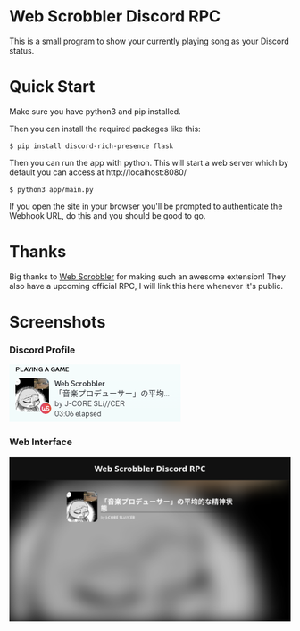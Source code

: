 # Web Scrobbler Discord RPC

This is a small program to show your currently playing song as your Discord status.

# Quick Start

Make sure you have python3 and pip installed.

Then you can install the required packages like this:
```console
$ pip install discord-rich-presence flask
```

Then you can run the app with python. This will start a web server which by default you can access at http://localhost:8080/
```console
$ python3 app/main.py
```

If you open the site in your browser you'll be prompted to authenticate the Webhook URL, do this and you should be good to go.

# Thanks

Big thanks to [Web Scrobbler](https://web-scrobbler.com/) for making such an awesome extension!
They also have a upcoming official RPC, I will link this here whenever it's public.

# Screenshots

### Discord Profile
![Discord Profile](screenshots/discord.png)

### Web Interface
![Web Interface](screenshots/web-ui.png)